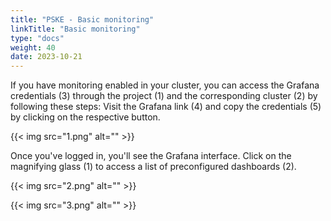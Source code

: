 ```yaml
---
title: "PSKE - Basic monitoring"
linkTitle: "Basic monitoring"
type: "docs"
weight: 40
date: 2023-10-21
---
```


If you have monitoring enabled in your cluster, you can access the Grafana credentials (3) through the project (1) and the corresponding cluster (2) by following these steps: Visit the Grafana link (4) and copy the credentials (5) by clicking on the respective button.

{{< img src="1.png" alt="" >}}

Once you've logged in, you'll see the Grafana interface. Click on the magnifying glass (1) to access a list of preconfigured dashboards (2).

{{< img src="2.png" alt="" >}}

{{< img src="3.png" alt="" >}}